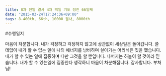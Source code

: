 ```yaml
---
title: 8차 천일 결사 4차 백일 기도 정진 66일째
date: "2015-03-24T17:24:36+09:00"
tags: 8-400th, 66th, 10000 결사, 8000th
---
```


#수행일지

마음이 차분합니다. 내가 걱정하고 걱정하지 않고에 상관없이 세상일은 돌아갑니다. 쓸데없이 내가 할 수 없는 일에 나의 에너지를 낭비하며 살아가는 어리석은 짓을 했습니다. 내가 할 수 있는 일에 집중하며 다만 그것을 할 뿐입니다. 나머지는 하늘이 할 것이라 믿습니다. 내가 할 수 있는일에 집중한다 생각하니 마음이 차분해집니다. 감사합니다. 부처님!
